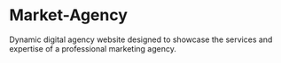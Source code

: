 # Market-Agency
Dynamic digital agency website designed to showcase the services and expertise of a professional marketing agency.
